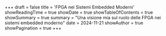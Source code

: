 +++
draft = false
title = 'FPGA nei Sistemi Embedded Moderni'
showReadingTime = true
showDate = true
showTableOfContents = true
showSummary = true
summary = "Una visione mia sul ruolo delle FPGA nei sistemi embedded moderno"
date = 2024-11-21
showAuthor = true
showPagination =  true
+++